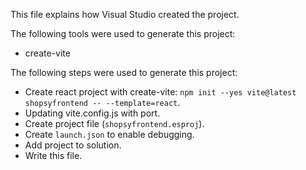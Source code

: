 This file explains how Visual Studio created the project.

The following tools were used to generate this project:
- create-vite

The following steps were used to generate this project:
- Create react project with create-vite: `npm init --yes vite@latest shopsyfrontend -- --template=react`.
- Updating vite.config.js with port.
- Create project file (`shopsyfrontend.esproj`).
- Create `launch.json` to enable debugging.
- Add project to solution.
- Write this file.

